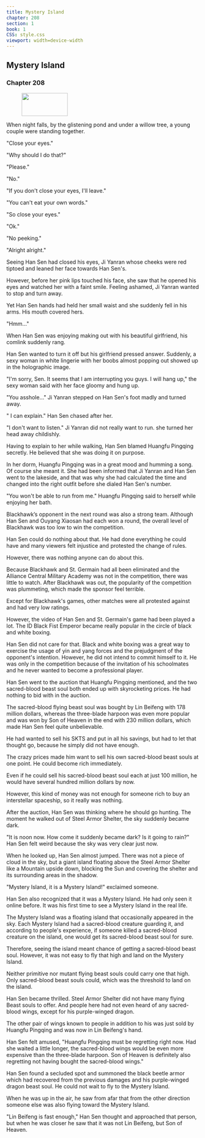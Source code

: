 ```yaml
---
title: Mystery Island
chapter: 208
section: 1
book: 1
CSS: style.css
viewport: width=device-width
---
```


## Mystery Island

### Chapter 208

<figure>
	<img src="../Images/gem.gif" alt="" id="gem" width="120" height="60" />
</figure>

When night falls, by the glistening pond and under a willow tree, a young couple were standing together.

"Close your eyes."

"Why should I do that?"

"Please."

"No."

"If you don't close your eyes, I'll leave."

"You can't eat your own words."

"So close your eyes."

"Ok."

"No peeking."

"Alright alright."

Seeing Han Sen had closed his eyes, Ji Yanran whose cheeks were red tiptoed and leaned her face towards Han Sen's.

However, before her pink lips touched his face, she saw that he opened his eyes and watched her with a faint smile. Feeling ashamed, Ji Yanran wanted to stop and turn away.

Yet Han Sen hands had held her small waist and she suddenly fell in his arms. His mouth covered hers.

"Hmm..."

When Han Sen was enjoying making out with his beautiful girlfriend, his comlink suddenly rang.

Han Sen wanted to turn it off but his girlfriend pressed answer. Suddenly, a sexy woman in white lingerie with her boobs almost popping out showed up in the holographic image.

"I'm sorry, Sen. It seems that I am interrupting you guys. I will hang up," the sexy woman said with her face gloomy and hung up.

"You asshole..." Ji Yanran stepped on Han Sen's foot madly and turned away.

" I can explain." Han Sen chased after her.

"I don't want to listen." Ji Yanran did not really want to run. she turned her head away childishly.

Having to explain to her while walking, Han Sen blamed Huangfu Pingqing secretly. He believed that she was doing it on purpose.

In her dorm, Huangfu Pingqing was in a great mood and humming a song. Of course she meant it. She had been informed that Ji Yanran and Han Sen went to the lakeside, and that was why she had calculated the time and changed into the right outfit before she dialed Han Sen's number.

"You won't be able to run from me." Huangfu Pingqing said to herself while enjoying her bath.

Blackhawk’s opponent in the next round was also a strong team. Although Han Sen and Ouyang Xiaosan had each won a round, the overall level of Blackhawk was too low to win the competition.

Han Sen could do nothing about that. He had done everything he could have and many viewers felt injustice and protested the change of rules.

However, there was nothing anyone can do about this.

Because Blackhawk and St. Germain had all been eliminated and the Alliance Central Military Academy was not in the competition, there was little to watch. After Blackhawk was out, the popularity of the competition was plummeting, which made the sponsor feel terrible.

Except for Blackhawk's games, other matches were all protested against and had very low ratings.

However, the video of Han Sen and St. Germain's game had been played a lot. The ID Black Fist Emperor became really popular in the circle of black and white boxing.

Han Sen did not care for that. Black and white boxing was a great way to exercise the usage of yin and yang forces and the prejudgment of the opponent's intention. However, he did not intend to commit himself to it. He was only in the competition because of the invitation of his schoolmates and he never wanted to become a professional player.

Han Sen went to the auction that Huangfu Pingqing mentioned, and the two sacred-blood beast soul both ended up with skyrocketing prices. He had nothing to bid with in the auction.

The sacred-blood flying beast soul was bought by Lin Beifeng with 178 million dollars, whereas the three-blade harpoon was even more popular and was won by Son of Heaven in the end with 230 million dollars, which made Han Sen feel quite unbelievable.

He had wanted to sell his SKTS and put in all his savings, but had to let that thought go, because he simply did not have enough.

The crazy prices made him want to sell his own sacred-blood beast souls at one point. He could become rich immediately.

Even if he could sell his sacred-blood beast soul each at just 100 million, he would have several hundred million dollars by now.

However, this kind of money was not enough for someone rich to buy an interstellar spaceship, so it really was nothing.

After the auction, Han Sen was thinking where he should go hunting. The moment he walked out of Steel Armor Shelter, the sky suddenly became dark.

"It is noon now. How come it suddenly became dark? Is it going to rain?" Han Sen felt weird because the sky was very clear just now.

When he looked up, Han Sen almost jumped. There was not a piece of cloud in the sky, but a giant island floating above the Steel Armor Shelter like a Mountain upside down, blocking the Sun and covering the shelter and its surrounding areas in the shadow.

"Mystery Island, it is a Mystery Island!" exclaimed someone.

Han Sen also recognized that it was a Mystery Island. He had only seen it online before. It was his first time to see a Mystery Island in the real life.

The Mystery Island was a floating island that occasionally appeared in the sky. Each Mystery Island had a sacred-blood creature guarding it, and according to people's experience, if someone killed a sacred-blood creature on the island, one would get its sacred-blood beast soul for sure.

Therefore, seeing the island meant chance of getting a sacred-blood beast soul. However, it was not easy to fly that high and land on the Mystery Island.

Neither primitive nor mutant flying beast souls could carry one that high. Only sacred-blood beast souls could, which was the threshold to land on the island.

Han Sen became thrilled. Steel Armor Shelter did not have many flying Beast souls to offer. And people here had not even heard of any sacred-blood wings, except for his purple-winged dragon.

The other pair of wings known to people in addition to his was just sold by Huangfu Pingqing and was now in Lin Beifeng's hand.

Han Sen felt amused, "Huangfu Pingqing must be regretting right now. Had she waited a little longer, the sacred-blood wings would be even more expensive than the three-blade harpoon. Son of Heaven is definitely also regretting not having bought the sacred-blood wings."

Han Sen found a secluded spot and summoned the black beetle armor which had recovered from the previous damages and his purple-winged dragon beast soul. He could not wait to fly to the Mystery Island.

When he was up in the air, he saw from afar that from the other direction someone else was also flying toward the Mystery Island.

"Lin Beifeng is fast enough," Han Sen thought and approached that person, but when he was closer he saw that it was not Lin Beifeng, but Son of Heaven.